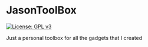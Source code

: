 # JasonToolBox
[![License: GPL v3](https://img.shields.io/badge/License-GPLv3-blue.svg)](https://www.gnu.org/licenses/gpl-3.0)

Just a personal toolbox for all the gadgets that I created
